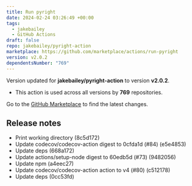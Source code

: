 ```yaml
---
title: Run pyright
date: 2024-02-24 03:26:49 +00:00
tags:
  - jakebailey
  - GitHub Actions
draft: false
repo: jakebailey/pyright-action
marketplace: https://github.com/marketplace/actions/run-pyright
version: v2.0.2
dependentsNumber: "769"
---
```



Version updated for **jakebailey/pyright-action** to version **v2.0.2**.
- This action is used across all versions by **769** repositories.

Go to the [GitHub Marketplace](https://github.com/marketplace/actions/run-pyright) to find the latest changes.

## Release notes

* Print working directory (8c5d172)
* Update codecov/codecov-action digest to 0cfda1d (#84) (e5e4853)
* Update deps (668a172)
* Update actions/setup-node digest to 60edb5d (#73) (9482056)
* Update npm (a4eec27)
* Update codecov/codecov-action action to v4 (#80) (c512178)
* Update deps (0cc53fd)
